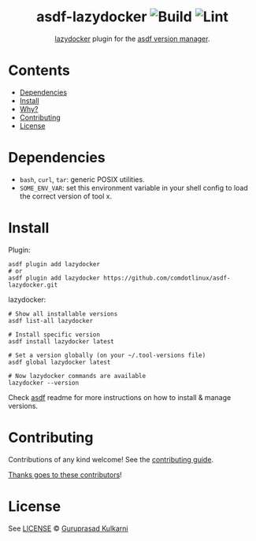 <div align="center">

# asdf-lazydocker ![Build](https://github.com/comdotlinux/asdf-lazydocker/workflows/Build/badge.svg) ![Lint](https://github.com/comdotlinux/asdf-lazydocker/workflows/Lint/badge.svg)

[lazydocker](https://github.com/jesseduffield/lazydocker/blob/master/README.md) plugin for the [asdf version manager](https://asdf-vm.com).

</div>

# Contents

- [Dependencies](#dependencies)
- [Install](#install)
- [Why?](#why)
- [Contributing](#contributing)
- [License](#license)

# Dependencies

- `bash`, `curl`, `tar`: generic POSIX utilities.
- `SOME_ENV_VAR`: set this environment variable in your shell config to load the correct version of tool x.

# Install

Plugin:

```shell
asdf plugin add lazydocker
# or
asdf plugin add lazydocker https://github.com/comdotlinux/asdf-lazydocker.git
```

lazydocker:

```shell
# Show all installable versions
asdf list-all lazydocker

# Install specific version
asdf install lazydocker latest

# Set a version globally (on your ~/.tool-versions file)
asdf global lazydocker latest

# Now lazydocker commands are available
lazydocker --version
```

Check [asdf](https://github.com/asdf-vm/asdf) readme for more instructions on how to
install & manage versions.

# Contributing

Contributions of any kind welcome! See the [contributing guide](contributing.md).

[Thanks goes to these contributors](https://github.com/comdotlinux/asdf-lazydocker/graphs/contributors)!

# License

See [LICENSE](LICENSE) © [Guruprasad Kulkarni](https://github.com/comdotlinux/)
